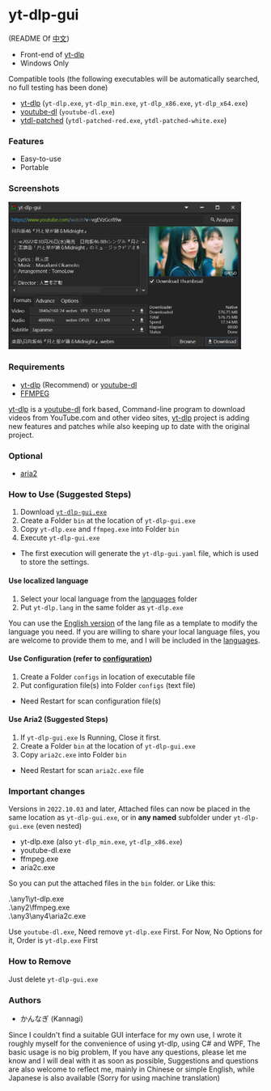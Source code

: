 # yt-dlp-gui
(README Of [中文](README.zh.md))

* Front-end of [yt-dlp](https://github.com/yt-dlp/yt-dlp)
* Windows Only

Compatible tools (the following executables will be automatically searched, no full testing has been done)
* [yt-dlp](https://github.com/yt-dlp/yt-dlp) (`yt-dlp.exe`, `yt-dlp_min.exe`, `yt-dlp_x86.exe`, `yt-dlp_x64.exe`)
* [youtube-dl](https://github.com/ytdl-org/youtube-dl) (`youtube-dl.exe`)
* [ytdl-patched](https://github.com/ytdl-patched/ytdl-patched) (`ytdl-patched-red.exe`, `ytdl-patched-white.exe`)

### Features
* Easy-to-use
* Portable

### Screenshots
<img src="screenshot03.png" width="460"/>

### Requirements
* [yt-dlp](https://github.com/yt-dlp/yt-dlp) (Recommend) or [youtube-dl](https://github.com/ytdl-org/youtube-dl)
* [FFMPEG](https://ffmpeg.org/download.html#build-windows)

[yt-dlp](https://github.com/yt-dlp/yt-dlp) is a [youtube-dl](https://github.com/ytdl-org/youtube-dl) fork based,
Command-line program to download videos from YouTube.com and other video sites,
[yt-dlp](https://github.com/yt-dlp/yt-dlp) project is adding new features and patches while also keeping up to date with the original project.

### Optional
* [aria2](https://aria2.github.io/)

### How to Use (Suggested Steps)
1. Download [`yt-dlp-gui.exe`](https://github.com/kannagi0303/yt-dlp-gui/releases)
2. Create a Folder `bin` at the location of `yt-dlp-gui.exe`
3. Copy `yt-dlp.exe` and `ffmpeg.exe` into Folder `bin`
4. Execute `yt-dlp-gui.exe`

* The first execution will generate the `yt-dlp-gui.yaml` file, which is used to store the settings.

#### Use localized language
1. Select your local language from the [languages](/languages) folder
2. Put `yt-dlp.lang` in the same folder as `yt-dlp.exe`

You can use the [English version](/languages/en-US/yt-dlp-gui.lang) of the lang file as a template to modify the language you need.
If you are willing to share your local language files, you are welcome to provide them to me, and I will be included in the [languages](/languages).

#### Use Configuration (refer to [configuration](https://github.com/yt-dlp/yt-dlp#configuration))
1. Create a Folder `configs` in location of executable file
2. Put configuration file(s) into Folder `configs` (text file)

* Need Restart for scan configuration file(s)

#### Use Aria2 (Suggested Steps)
1. If `yt-dlp-gui.exe` Is Running, Close it first.
2. Create a Folder `bin` at the location of `yt-dlp-gui.exe`
3. Copy `aria2c.exe` into Folder `bin`

* Need Restart for scan `aria2c.exe` file

### Important changes
Versions in `2022.10.03` and later, Attached files can now be placed in the same location as `yt-dlp-gui.exe`, or in **any named** subfolder under `yt-dlp-gui.exe` (even nested)
* yt-dlp.exe (also `yt-dlp_min.exe`, `yt-dlp_x86.exe`)
* youtube-dl.exe
* ffmpeg.exe
* aria2c.exe

So you can put the attached files in the `bin` folder. or Like this:

.\any1\yt-dlp.exe<br/>
.\any2\ffmpeg.exe<br/>
.\any3\any4\aria2c.exe<br/>

Use `youtube-dl.exe`, Need remove `yt-dlp.exe` First.
For Now, No Options for it, Order is `yt-dlp.exe` First

### How to Remove
Just delete `yt-dlp-gui.exe`

### Authors
* かんなぎ (Kannagi)

Since I couldn't find a suitable GUI interface for my own use, 
I wrote it roughly myself for the convenience of using yt-dlp, 
using C# and WPF, The basic usage is no big problem,
If you have any questions, please let me know and I will deal with it as soon as possible,
Suggestions and questions are also welcome to reflect me, 
mainly in Chinese or simple English, while Japanese is also available
(Sorry for using machine translation)